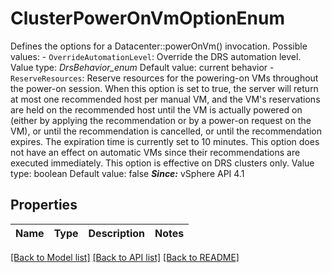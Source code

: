 # ClusterPowerOnVmOptionEnum

Defines the options for a Datacenter::powerOnVm() invocation.  Possible values: - `OverrideAutomationLevel`: Override the DRS automation level.      Value type: *DrsBehavior_enum*   Default value: current behavior - `ReserveResources`: Reserve resources for the powering-on VMs throughout the   power-on session.      When this option is set to true, the server   will return at most one recommended host per manual VM, and   the VM's reservations are held on the recommended host until   the VM is actually powered on (either by applying the   recommendation or by a power-on request on the VM), or until   the recommendation is cancelled, or until the recommendation   expires. The expiration time is currently set to 10   minutes. This option does not have an effect on automatic VMs   since their recommendations are executed immediately. This   option is effective on DRS clusters only.   Value type: boolean   Default value: false  ***Since:*** vSphere API 4.1 

## Properties
Name | Type | Description | Notes
------------ | ------------- | ------------- | -------------

[[Back to Model list]](../README.md#documentation-for-models) [[Back to API list]](../README.md#documentation-for-api-endpoints) [[Back to README]](../README.md)


